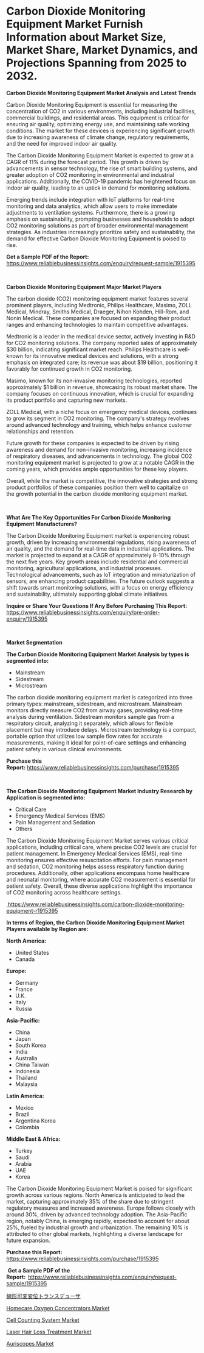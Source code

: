 <p><h1>Carbon Dioxide Monitoring Equipment Market Furnish Information about Market Size, Market Share, Market Dynamics, and Projections Spanning from 2025 to 2032.</h1></p><p><strong>Carbon Dioxide Monitoring Equipment Market Analysis and Latest Trends</strong></p>
<p><p>Carbon Dioxide Monitoring Equipment is essential for measuring the concentration of CO2 in various environments, including industrial facilities, commercial buildings, and residential areas. This equipment is critical for ensuring air quality, optimizing energy use, and maintaining safe working conditions. The market for these devices is experiencing significant growth due to increasing awareness of climate change, regulatory requirements, and the need for improved indoor air quality.</p><p>The Carbon Dioxide Monitoring Equipment Market is expected to grow at a CAGR of 11% during the forecast period. This growth is driven by advancements in sensor technology, the rise of smart building systems, and greater adoption of CO2 monitoring in environmental and industrial applications. Additionally, the COVID-19 pandemic has heightened focus on indoor air quality, leading to an uptick in demand for monitoring solutions. </p><p>Emerging trends include integration with IoT platforms for real-time monitoring and data analytics, which allow users to make immediate adjustments to ventilation systems. Furthermore, there is a growing emphasis on sustainability, prompting businesses and households to adopt CO2 monitoring solutions as part of broader environmental management strategies. As industries increasingly prioritize safety and sustainability, the demand for effective Carbon Dioxide Monitoring Equipment is poised to rise.</p></p>
<p><strong>Get a Sample PDF of the Report:&nbsp;</strong> <a href="https://www.reliablebusinessinsights.com/enquiry/request-sample/1915395?utm_campaign=101&utm_medium=2&utm_source=Github&utm_content=ia&utm_term=04032025&utm_id=carbon-dioxide-monitoring-equipment">https://www.reliablebusinessinsights.com/enquiry/request-sample/1915395</a></p>
<p>&nbsp;</p>
<p><strong>Carbon Dioxide Monitoring Equipment Major Market Players</strong></p>
<p><p>The carbon dioxide (CO2) monitoring equipment market features several prominent players, including Medtronic, Philips Healthcare, Masimo, ZOLL Medical, Mindray, Smiths Medical, Draeger, Nihon Kohden, Hill-Rom, and Nonin Medical. These companies are focused on expanding their product ranges and enhancing technologies to maintain competitive advantages.</p><p>Medtronic is a leader in the medical device sector, actively investing in R&D for CO2 monitoring solutions. The company reported sales of approximately $30 billion, indicating significant market reach. Philips Healthcare is well-known for its innovative medical devices and solutions, with a strong emphasis on integrated care; its revenue was about $19 billion, positioning it favorably for continued growth in CO2 monitoring.</p><p>Masimo, known for its non-invasive monitoring technologies, reported approximately $1 billion in revenue, showcasing its robust market share. The company focuses on continuous innovation, which is crucial for expanding its product portfolio and capturing new markets.</p><p>ZOLL Medical, with a niche focus on emergency medical devices, continues to grow its segment in CO2 monitoring. The company's strategy revolves around advanced technology and training, which helps enhance customer relationships and retention.</p><p>Future growth for these companies is expected to be driven by rising awareness and demand for non-invasive monitoring, increasing incidence of respiratory diseases, and advancements in technology. The global CO2 monitoring equipment market is projected to grow at a notable CAGR in the coming years, which provides ample opportunities for these key players.</p><p>Overall, while the market is competitive, the innovative strategies and strong product portfolios of these companies position them well to capitalize on the growth potential in the carbon dioxide monitoring equipment market.</p></p>
<p>&nbsp;</p>
<p><strong>What Are The Key Opportunities For Carbon Dioxide Monitoring Equipment Manufacturers?</strong></p>
<p><p>The Carbon Dioxide Monitoring Equipment market is experiencing robust growth, driven by increasing environmental regulations, rising awareness of air quality, and the demand for real-time data in industrial applications. The market is projected to expand at a CAGR of approximately 8-10% through the next five years. Key growth areas include residential and commercial monitoring, agricultural applications, and industrial processes. Technological advancements, such as IoT integration and miniaturization of sensors, are enhancing product capabilities. The future outlook suggests a shift towards smart monitoring solutions, with a focus on energy efficiency and sustainability, ultimately supporting global climate initiatives.</p></p>
<p><strong>Inquire or Share Your Questions If Any Before Purchasing This Report:</strong> <a href="https://www.reliablebusinessinsights.com/enquiry/pre-order-enquiry/1915395?utm_campaign=101&utm_medium=2&utm_source=Github&utm_content=ia&utm_term=04032025&utm_id=carbon-dioxide-monitoring-equipment">https://www.reliablebusinessinsights.com/enquiry/pre-order-enquiry/1915395</a></p>
<p>&nbsp;</p>
<p><strong>Market Segmentation</strong></p>
<p><strong>The Carbon Dioxide Monitoring Equipment Market Analysis by types is segmented into:</strong></p>
<p><ul><li>Mainstream</li><li>Sidestream</li><li>Microstream</li></ul></p>
<p><p>The carbon dioxide monitoring equipment market is categorized into three primary types: mainstream, sidestream, and microstream. Mainstream monitors directly measure CO2 from airway gases, providing real-time analysis during ventilation. Sidestream monitors sample gas from a respiratory circuit, analyzing it separately, which allows for flexible placement but may introduce delays. Microstream technology is a compact, portable option that utilizes low sample flow rates for accurate measurements, making it ideal for point-of-care settings and enhancing patient safety in various clinical environments.</p></p>
<p><strong>Purchase this Report:&nbsp;</strong><a href="https://www.reliablebusinessinsights.com/purchase/1915395?utm_campaign=101&utm_medium=2&utm_source=Github&utm_content=ia&utm_term=04032025&utm_id=carbon-dioxide-monitoring-equipment">https://www.reliablebusinessinsights.com/purchase/1915395</a></p>
<p>&nbsp;</p>
<p><strong>The Carbon Dioxide Monitoring Equipment Market Industry Research by Application is segmented into:</strong></p>
<p><ul><li>Critical Care</li><li>Emergency Medical Services (EMS)</li><li>Pain Management and Sedation</li><li>Others</li></ul></p>
<p><p>The Carbon Dioxide Monitoring Equipment Market serves various critical applications, including critical care, where precise CO2 levels are crucial for patient management. In Emergency Medical Services (EMS), real-time monitoring ensures effective resuscitation efforts. For pain management and sedation, CO2 monitoring helps assess respiratory function during procedures. Additionally, other applications encompass home healthcare and neonatal monitoring, where accurate CO2 measurement is essential for patient safety. Overall, these diverse applications highlight the importance of CO2 monitoring across healthcare settings.</p></p>
<p><a href="https://www.reliablebusinessinsights.com/carbon-dioxide-monitoring-equipment-r1915395?utm_campaign=101&utm_medium=2&utm_source=Github&utm_content=ia&utm_term=04032025&utm_id=carbon-dioxide-monitoring-equipment">&nbsp;https://www.reliablebusinessinsights.com/carbon-dioxide-monitoring-equipment-r1915395</a></p>
<p><strong>In terms of Region, the Carbon Dioxide Monitoring Equipment Market Players available by Region are:</strong></p>
<p>
    <p> <strong> North America: </strong>
        <ul>
            <li>United States</li>
            <li>Canada</li>
        </ul>
        </p> 
    <p> <strong> Europe: </strong>
        <ul>
            <li>Germany</li>
            <li>France</li>
            <li>U.K.</li>
            <li>Italy</li>
            <li>Russia</li>
        </ul>
        </p> 
    <p> <strong> Asia-Pacific: </strong>
        <ul>
            <li>China</li>
            <li>Japan</li>
            <li>South Korea</li>
            <li>India</li>
            <li>Australia</li>
            <li>China Taiwan</li>
            <li>Indonesia</li>
            <li>Thailand</li>
            <li>Malaysia</li>
        </ul>
        </p> 
    <p> <strong> Latin America: </strong>
        <ul>
            <li>Mexico</li>
            <li>Brazil</li>
            <li>Argentina Korea</li>
            <li>Colombia</li>
        </ul>
        </p> 
    <p> <strong> Middle East & Africa: </strong>
        <ul>
            <li>Turkey</li>
            <li>Saudi</li>
            <li>Arabia</li>
            <li>UAE</li>
            <li>Korea</li>
        </ul>
    </p>
    </p>
<p><p>The Carbon Dioxide Monitoring Equipment Market is poised for significant growth across various regions. North America is anticipated to lead the market, capturing approximately 35% of the share due to stringent regulatory measures and increased awareness. Europe follows closely with around 30%, driven by advanced technology adoption. The Asia-Pacific region, notably China, is emerging rapidly, expected to account for about 25%, fueled by industrial growth and urbanization. The remaining 10% is attributed to other global markets, highlighting a diverse landscape for future expansion.</p></p>
<p><strong>Purchase this Report: </strong><a href="https://www.reliablebusinessinsights.com/purchase/1915395?utm_campaign=101&utm_medium=2&utm_source=Github&utm_content=ia&utm_term=04032025&utm_id=carbon-dioxide-monitoring-equipment">https://www.reliablebusinessinsights.com/purchase/1915395</a></p>
<p>&nbsp;<strong>Get a Sample PDF of the Report:&nbsp;&nbsp;</strong><a href="https://www.reliablebusinessinsights.com/enquiry/request-sample/1915395?utm_campaign=101&utm_medium=2&utm_source=Github&utm_content=ia&utm_term=04032025&utm_id=carbon-dioxide-monitoring-equipment">https://www.reliablebusinessinsights.com/enquiry/request-sample/1915395</a></p>
<p><strong></strong></p>
<p><p><a href="https://github.com/lababdou/Market-Research-Report-List-6/blob/main/735191841156.md?utm_campaign=101&utm_medium=2&utm_source=Github&utm_content=ia&utm_term=04032025&utm_id=carbon-dioxide-monitoring-equipment">線形可変変位トランスデューサ</a></p><p><a href="https://github.com/berkemiars2j/Market-Research-Report-List-1/blob/main/homecare-oxygen-concentrators-market.md?utm_campaign=101&utm_medium=2&utm_source=Github&utm_content=ia&utm_term=04032025&utm_id=carbon-dioxide-monitoring-equipment">Homecare Oxygen Concentrators Market</a></p><p><a href="https://github.com/hutchkloor4x/Market-Research-Report-List-1/blob/main/cell-counting-system-market.md?utm_campaign=101&utm_medium=2&utm_source=Github&utm_content=ia&utm_term=04032025&utm_id=carbon-dioxide-monitoring-equipment">Cell Counting System Market</a></p><p><a href="https://github.com/variothonia/Market-Research-Report-List-1/blob/main/laser-hair-loss-treatment-market.md?utm_campaign=101&utm_medium=2&utm_source=Github&utm_content=ia&utm_term=04032025&utm_id=carbon-dioxide-monitoring-equipment">Laser Hair Loss Treatment Market</a></p><p><a href="https://github.com/narhaltiagu8/Market-Research-Report-List-1/blob/main/auriscopes-market.md?utm_campaign=101&utm_medium=2&utm_source=Github&utm_content=ia&utm_term=04032025&utm_id=carbon-dioxide-monitoring-equipment">Auriscopes Market</a></p></p>